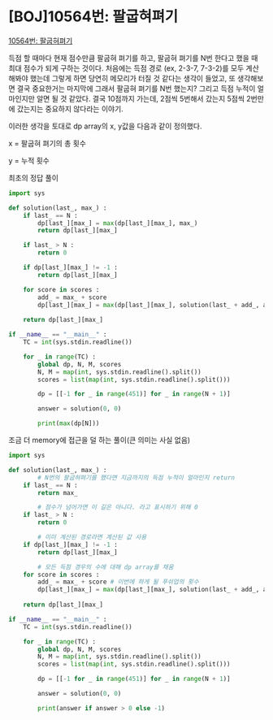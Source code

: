# [BOJ]10564번: 팔굽혀펴기

[10564번: 팔굽혀펴기](https://www.acmicpc.net/problem/10564)

득점 할 때마다 현재 점수만큼 팔굽혀 펴기를 하고, 팔굽혀 펴기를 N번 한다고 했을 때 최대 점수가 되게 구하는 것이다. 처음에는 득점 경로 (ex, 2-3-7, 7-3-2)를 모두 계산해봐야 했는데 그렇게 하면 당연히 메모리가 터질 것 같다는 생각이 들었고, 또 생각해보면 결국 중요한거는 마지막에 그래서 팔굽혀 펴기를 N번 했는지? 그리고 득점 누적이 얼마인지만 알면 될 것 같았다. 결국 10점까지 가는데, 2점씩 5번해서 갔는지 5점씩 2번만에 갔는지는 중요하지 않다라는 이야기.

이러한 생각을 토대로 dp array의 x, y값을 다음과 같이 정의했다.

x = 팔굽혀 펴기의 총 횟수

y = 누적 횟수

최초의 정답 풀이

```python
import sys

def solution(last_, max_) :
    if last_ == N :
        dp[last_][max_] = max(dp[last_][max_], max_)
        return dp[last_][max_]

    if last_ > N :
        return 0

    if dp[last_][max_] != -1 :
        return dp[last_][max_]

    for score in scores :
        add_ = max_ + score
        dp[last_][max_] = max(dp[last_][max_], solution(last_ + add_, add_))
        
    return dp[last_][max_]

if __name__ == "__main__" :
    TC = int(sys.stdin.readline())

    for _ in range(TC) :
        global dp, N, M, scores
        N, M = map(int, sys.stdin.readline().split())
        scores = list(map(int, sys.stdin.readline().split()))

        dp = [[-1 for _ in range(451)] for _ in range(N + 1)]

        answer = solution(0, 0)

        print(max(dp[N]))
```

조금 더 memory에 접근을 덜 하는 풀이(큰 의미는 사실 없음)

```python
import sys

def solution(last_, max_) :
		# N번의 팔굽혀펴기를 했다면 지금까지의 득점 누적이 얼마인지 return
    if last_ == N :
        return max_

		# 점수가 넘어가면 이 길은 아니다. 라고 표시하기 위해 0
    if last_ > N :
        return 0

		# 이미 계산된 경로라면 계산된 값 사용
    if dp[last_][max_] != -1 :
        return dp[last_][max_]

		# 모든 득점 경우의 수에 대해 dp array를 채움
    for score in scores :
        add_ = max_ + score # 이번에 하게 될 푸쉬업의 횟수
        dp[last_][max_] = max(dp[last_][max_], solution(last_ + add_, add_))
        
    return dp[last_][max_]

if __name__ == "__main__" :
    TC = int(sys.stdin.readline())

    for _ in range(TC) :
        global dp, N, M, scores
        N, M = map(int, sys.stdin.readline().split())
        scores = list(map(int, sys.stdin.readline().split()))

        dp = [[-1 for _ in range(451)] for _ in range(N + 1)]

        answer = solution(0, 0)

        print(answer if answer > 0 else -1)
```